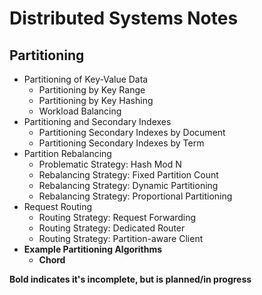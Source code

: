 # Distributed Systems Notes

## Partitioning

* Partitioning of Key-Value Data
  * Partitioning by Key Range
  * Partitioning by Key Hashing
  * Workload Balancing
* Partitioning and Secondary Indexes
  * Partitioning Secondary Indexes by Document
  * Partitioning Secondary Indexes by Term
* Partition Rebalancing
  * Problematic Strategy: Hash Mod N
  * Rebalancing Strategy: Fixed Partition Count
  * Rebalancing Strategy: Dynamic Partitioning
  * Rebalancing Strategy: Proportional Partitioning
* Request Routing
  * Routing Strategy: Request Forwarding
  * Routing Strategy: Dedicated Router
  * Routing Strategy: Partition-aware Client
* **Example Partitioning Algorithms**
  * **Chord**

**Bold indicates it's incomplete, but is planned/in progress**